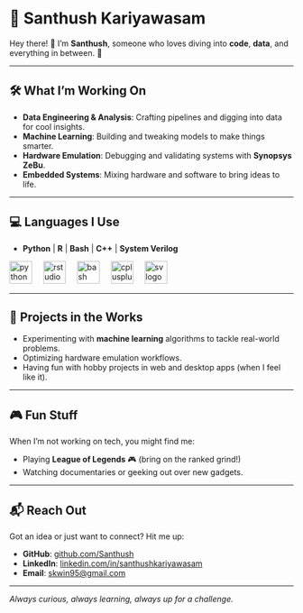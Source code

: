 # 🌟 Santhush Kariyawasam  

Hey there! 👋 I’m **Santhush**, someone who loves diving into **code**, **data**, and everything in between. 🚀  

---

## 🛠️ **What I’m Working On**  
- **Data Engineering & Analysis**: Crafting pipelines and digging into data for cool insights.
- **Machine Learning**: Building and tweaking models to make things smarter. 
- **Hardware Emulation**: Debugging and validating systems with **Synopsys ZeBu**.
- **Embedded Systems**: Mixing hardware and software to bring ideas to life.  

---

## 💻 **Languages I Use**  
- **Python** | **R** | **Bash** | **C++** | **System Verilog**
<div align="left">
  <img src="https://cdn.jsdelivr.net/gh/devicons/devicon/icons/python/python-original.svg" height="40" alt="python logo"  />
  <img width="12" />
  <img src="https://cdn.jsdelivr.net/gh/devicons/devicon/icons/rstudio/rstudio-original.svg" height="40" alt="rstudio logo"  />
  <img width="12" />
  <img src="https://cdn.jsdelivr.net/gh/devicons/devicon/icons/bash/bash-original.svg" height="40" alt="bash logo"  />
  <img width="12" />
  <img src="https://cdn.jsdelivr.net/gh/devicons/devicon/icons/cplusplus/cplusplus-original.svg" height="40" alt="cplusplus logo"  />
  <img width="12" />
  <img src="https://raw.githubusercontent.com/file-icons/source/master/svg/SystemVerilog.svg?sanitize=true" height="40" alt="sv logo"  />
</div>

---

## 🎯 **Projects in the Works**  
- Experimenting with **machine learning** algorithms to tackle real-world problems.  
- Optimizing hardware emulation workflows.  
- Having fun with hobby projects in web and desktop apps (when I feel like it).  


---

## 🎮 **Fun Stuff**  
When I’m not working on tech, you might find me:  
- Playing **League of Legends** 🎮 (bring on the ranked grind!)  
- Watching documentaries or geeking out over new gadgets.  

---

## 📬 **Reach Out**  
Got an idea or just want to connect? Hit me up:  
- **GitHub**: [github.com/Santhush](https://github.com/Santhush95)  
- **LinkedIn**: [linkedin.com/in/santhushkariyawasam](https://www.linkedin.com/in/santhushta-kariyawasam/)  
- **Email**: [skwin95@gmail.com](mailto:skwin95@gmail.com)  

---

*Always curious, always learning, always up for a challenge.*  
